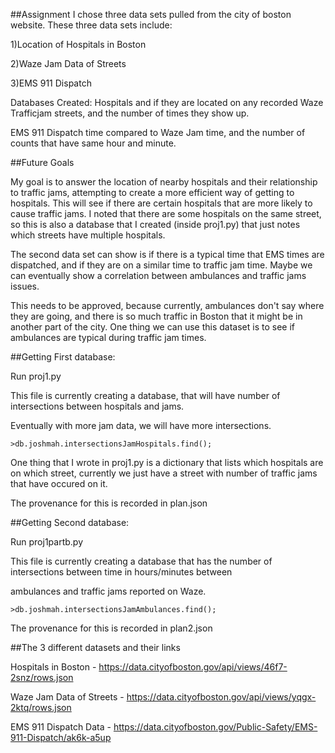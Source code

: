 ##Assignment
I chose three data sets pulled from the city of boston website. These three data sets include:


1)Location of Hospitals in Boston


2)Waze Jam Data of Streets


3)EMS 911 Dispatch

Databases Created:
Hospitals and if they are located on any recorded Waze Trafficjam streets, and the number of times they show up.

EMS 911 Dispatch time compared to Waze Jam time, and the number of counts that have same hour and minute.


##Future Goals

My goal is to answer the location of nearby hospitals and their relationship to traffic jams, attempting to create
a more efficient way of getting to hospitals. This will see if there are certain hospitals that are more likely to cause
traffic jams. I noted that there are some hospitals on the same street, so this is also a database that I created (inside proj1.py) that just notes which streets have multiple hospitals.



The second data set can show is if there is a typical time that EMS times are dispatched, and if they are on a similar time to traffic jam time. Maybe we can eventually show a correlation between ambulances and traffic jams issues.

This needs to be approved, because currently, ambulances don't say where they are going, and there is so much traffic in
Boston that it might be in another part of the city. One thing we can use this dataset is to see if ambulances are typical
during traffic jam times.


##Getting First database:


Run proj1.py

This file is currently creating a database, that will have number of intersections between hospitals and jams.

Eventually with more jam data, we will have more intersections.

```
>db.joshmah.intersectionsJamHospitals.find();
```

One thing that I wrote in proj1.py is a dictionary that lists which hospitals are on which street, currently we just have a
street with number of traffic jams that have occured on it.

The provenance for this is recorded in plan.json


##Getting Second database:

Run proj1partb.py

This file is currently creating a database that has the number of intersections between time in hours/minutes between

ambulances and traffic jams reported on Waze. 
```
>db.joshmah.intersectionsJamAmbulances.find();
```

The provenance for this is recorded in plan2.json

##The 3 different datasets and their links


Hospitals in Boston - https://data.cityofboston.gov/api/views/46f7-2snz/rows.json

Waze Jam Data of Streets - https://data.cityofboston.gov/api/views/yqgx-2ktq/rows.json

EMS 911 Dispatch Data - https://data.cityofboston.gov/Public-Safety/EMS-911-Dispatch/ak6k-a5up

